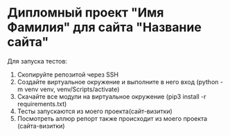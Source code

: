 # Дипломный проект "Имя Фамилия" для сайта "Название сайта"
Для запуска тестов:
1. Cкопируйте репозитой через SSH
2. Создайте виртуальное окружение и выполните в него вход (python -m venv venv, venv/Scripts/activate)
3. Скачайте все модули на виртуальное окружение (pip3 install -r requirements.txt)
4. Тесты запускаются из моего проекта(сайт-визитки)
5. Посмотреть аллюр репорт также происходит из моего проекта (сайта-визитки)

